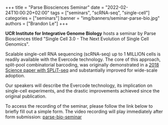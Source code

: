 +++
title = "Parse Biosciences Seminar"
date = "2022-02-24T10:00:20+02:00"
tags = ["seminars", "scRNA-seq", "single-cell"]
categories = ["seminars"]
banner = "img/banners/seminar-parse-bio.jpg"
authors = ["Brandon Le"]
+++
 
**UCR Institute for Integrative Genome Biology** hosts a seminar by Parse Biosciences titled "Single Cell 3.0 - The Next Evolution of Single Cell Genomics".

Scalable single-cell RNA sequencing (scRNA-seq) up to 1 MILLION cells is readily available with the Evercode technology. The core of this approach, split-pool combinatorial barcoding, was originally demonstrated in a [2018 Science paper with SPLiT-seq](https://www.science.org/doi/10.1126/science.aam8999) and substantially improved for wide-scale adoption.  

Our speakers will describe the Evercode technology, its implication on single-cell experiments, and the drastic improvements achieved since the original publication.

To access the recording of the seminar, please follow the link below to briefly fill out a simple form. The video recording will play immediately after form submission: [parse-bio-seminar](https://resources.parsebiosciences.com/ucr-single-cell-research-seminar-on-demand)
